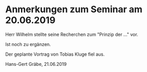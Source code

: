 # Anmerkungen zum Seminar am 20.06.2019

Herr Wilhelm stellte seine Recherchen zum "Prinzip der ..." vor.

Ist noch zu ergänzen.

Der geplante Vortrag von Tobias Kluge fiel aus. 


Hans-Gert Gräbe, 21.06.2019
